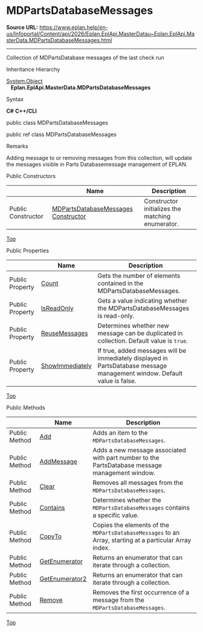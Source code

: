 # MDPartsDatabaseMessages

**Source URL:** https://www.eplan.help/en-us/Infoportal/Content/api/2026/Eplan.EplApi.MasterDatau~Eplan.EplApi.MasterData.MDPartsDatabaseMessages.html

---

Collection of MDPartsDatabase messages of the last check run

Inheritance Hierarchy

[System.Object](#)  
   **Eplan.EplApi.MasterData.MDPartsDatabaseMessages**

Syntax

**C#**
**C++/CLI**


public class MDPartsDatabaseMessages

public ref class MDPartsDatabaseMessages


Remarks

Adding message to or removing messages from this collection, will update the messages visible in Parts Databasemessage management of EPLAN.

Public Constructors

|  | Name | Description |
| --- | --- | --- |
| Public Constructor | [MDPartsDatabaseMessages Constructor](Eplan.EplApi.MasterDatau~Eplan.EplApi.MasterData.MDPartsDatabaseMessages~_ctor(MDPartsDatabase).html) | Constructor initializes the matching enumerator. |

[Top](#top)

Public Properties

|  | Name | Description |
| --- | --- | --- |
| Public Property | [Count](Eplan.EplApi.MasterDatau~Eplan.EplApi.MasterData.MDPartsDatabaseMessages~Count.html) | Gets the number of elements contained in the MDPartsDatabaseMessages. |
| Public Property | [IsReadOnly](Eplan.EplApi.MasterDatau~Eplan.EplApi.MasterData.MDPartsDatabaseMessages~IsReadOnly.html) | Gets a value indicating whether the MDPartsDatabaseMessages is read-only. |
| Public Property | [ReuseMessages](Eplan.EplApi.MasterDatau~Eplan.EplApi.MasterData.MDPartsDatabaseMessages~ReuseMessages.html) | Determines whether new message can be duplicated in collection. Default value is `true`. |
| Public Property | [ShowImmediately](Eplan.EplApi.MasterDatau~Eplan.EplApi.MasterData.MDPartsDatabaseMessages~ShowImmediately.html) | If true, added messages will be immediately displayed in PartsDatabase message management window. Default value is false. |

[Top](#top)

Public Methods

|  | Name | Description |
| --- | --- | --- |
| Public Method | [Add](Eplan.EplApi.MasterDatau~Eplan.EplApi.MasterData.MDPartsDatabaseMessages~Add.html) | Adds an item to the `MDPartsDatabaseMessages`. |
| Public Method | [AddMessage](Eplan.EplApi.MasterDatau~Eplan.EplApi.MasterData.MDPartsDatabaseMessages~AddMessage.html) | Adds a new message associated with part number to the PartsDatabase message management window. |
| Public Method | [Clear](Eplan.EplApi.MasterDatau~Eplan.EplApi.MasterData.MDPartsDatabaseMessages~Clear.html) | Removes all messages from the `MDPartsDatabaseMessages`. |
| Public Method | [Contains](Eplan.EplApi.MasterDatau~Eplan.EplApi.MasterData.MDPartsDatabaseMessages~Contains.html) | Determines whether the `MDPartsDatabaseMessages` contains a specific value. |
| Public Method | [CopyTo](Eplan.EplApi.MasterDatau~Eplan.EplApi.MasterData.MDPartsDatabaseMessages~CopyTo.html) | Copies the elements of the `MDPartsDatabaseMessages` to an Array, starting at a particular Array index. |
| Public Method | [GetEnumerator](Eplan.EplApi.MasterDatau~Eplan.EplApi.MasterData.MDPartsDatabaseMessages~GetEnumerator.html) | Returns an enumerator that can iterate through a collection. |
| Public Method | [GetEnumerator2](Eplan.EplApi.MasterDatau~Eplan.EplApi.MasterData.MDPartsDatabaseMessages~GetEnumerator2.html) | Returns an enumerator that can iterate through a collection. |
| Public Method | [Remove](Eplan.EplApi.MasterDatau~Eplan.EplApi.MasterData.MDPartsDatabaseMessages~Remove.html) | Removes the first occurrence of a message from the `MDPartsDatabaseMessages`. |

[Top](#top)
